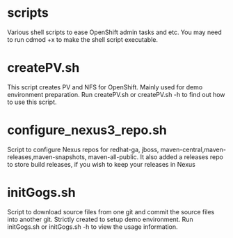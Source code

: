 # scripts

Various shell scripts to ease OpenShift admin tasks and etc. You may need to run cdmod +x to make the shell script executable.

# createPV.sh

This script creates PV and NFS for OpenShift. Mainly used for demo environment preparation. Run createPV.sh or createPV.sh -h to find out how to use this script.

# configure_nexus3_repo.sh

Script to configure Nexus repos for redhat-ga, jboss, maven-central,maven-releases,maven-snapshots, maven-all-public. It also added a releases repo to store build releases, if you wish to keep your releases in Nexus

# initGogs.sh

Script to download source files from one git and commit the source files into another git. Strictly created to setup demo environment. Run initGogs.sh or initGogs.sh -h to view the usage information.
